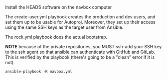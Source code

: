 Install the HEADS software on the navbox computer

The create-user.yml playbook creates the production and dev users, and set them
up to be usable for Autoproj. Moreover, they set up their access using the same
SSH keys as the target user from Ansible.

The rock.yml playbook does the actual bootstrap.

**NOTE** because of the private repositories, you MUST ssh-add your SSH key to
the ssh agent so that ansible can authenticate with GitHub and GitLab. This
is verified by the playbook (there's going to be a "clean" error if it
is not).

~~~
ansible-playbook -K navbox.yml
~~~
